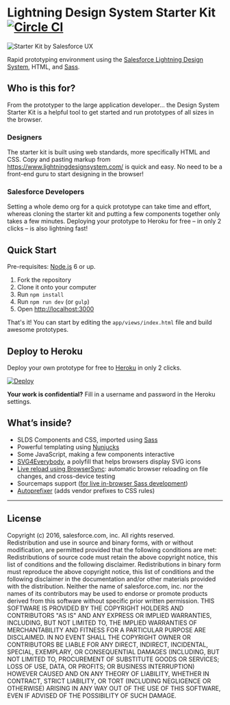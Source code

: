 # Lightning Design System Starter Kit [![Circle CI](https://circleci.com/gh/salesforce-ux/design-system-starter-kit.svg?style=svg&circle-token=6c0b617673fd9c9e4eb4fb9defe953a92fc1797c)](https://circleci.com/gh/salesforce-ux/design-system-starter-kit)

![Starter Kit by Salesforce UX](https://rawgit.com/salesforce-ux/design-system-starter-kit/master/starter-kit.svg)

Rapid prototyping environment using the [Salesforce Lightning Design System](https://www.lightningdesignsystem.com/), HTML, and [Sass](http://www.sass-lang.com/).

## Who is this for?

From the prototyper to the large application developer… the Design System Starter Kit
is a helpful tool to get started and run prototypes of all sizes in the browser.

### Designers

The starter kit is built using web standards, more specifically HTML and CSS.
Copy and pasting markup from <https://www.lightningdesignsystem.com/> is quick and easy.
No need to be a front-end guru to start designing in the browser!

### Salesforce Developers

Setting a whole demo org for a quick prototype can take time and effort,
whereas cloning the starter kit and putting a few components together only takes a few minutes.
Deploying your prototype to Heroku for free – in only 2 clicks – is also lightning fast!

## Quick Start

Pre-requisites: [Node.js](https://nodejs.org/en/) 6 or up.

1. Fork the repository
1. Clone it onto your computer
1. Run `npm install`
1. Run `npm run dev` (or `gulp`)
1. Open <http://localhost:3000>

That's it! You can start by editing the `app/views/index.html` file and build awesome prototypes.

## Deploy to Heroku

Deploy your own prototype for free to [Heroku](https://www.heroku.com) in only 2 clicks.

[![Deploy](https://www.herokucdn.com/deploy/button.svg)](https://heroku.com/deploy)

**Your work is confidential?** Fill in a username and password in the Heroku settings.

## What’s inside?

- SLDS Components and CSS, imported using [Sass](http://www.sass-lang.com/)
- Powerful templating using [Nunjucks](http://mozilla.github.io/nunjucks/)
- Some JavaScript, making a few components interactive 
- [SVG4Everybody](https://github.com/jonathantneal/svg4everybody), a polyfill that helps browsers display SVG icons
- [Live reload using BrowserSync](https://www.browsersync.io/): automatic browser reloading on file changes, and cross-device testing
- Sourcemaps support ([for live in-browser Sass development](https://medium.com/@toolmantim/getting-started-with-css-sourcemaps-and-in-browser-sass-editing-b4daab987fb0))
- [Autoprefixer](https://github.com/postcss/autoprefixer) (adds vendor prefixes to CSS rules)

----

## License

Copyright (c) 2016, salesforce.com, inc. All rights reserved.  
Redistribution and use in source and binary forms, with or without modification, are permitted provided that the following conditions are met:
Redistributions of source code must retain the above copyright notice, this list of conditions and the following disclaimer.
Redistributions in binary form must reproduce the above copyright notice, this list of conditions and the following disclaimer in the documentation and/or other materials provided with the distribution.
Neither the name of salesforce.com, inc. nor the names of its contributors may be used to endorse or promote products derived from this software without specific prior written permission.
THIS SOFTWARE IS PROVIDED BY THE COPYRIGHT HOLDERS AND CONTRIBUTORS "AS IS" AND ANY EXPRESS OR IMPLIED WARRANTIES, INCLUDING, BUT NOT LIMITED TO, THE IMPLIED WARRANTIES OF MERCHANTABILITY AND FITNESS FOR A PARTICULAR PURPOSE ARE DISCLAIMED. IN NO EVENT SHALL THE COPYRIGHT OWNER OR CONTRIBUTORS BE LIABLE FOR ANY DIRECT, INDIRECT, INCIDENTAL, SPECIAL, EXEMPLARY, OR CONSEQUENTIAL DAMAGES (INCLUDING, BUT NOT LIMITED TO, PROCUREMENT OF SUBSTITUTE GOODS OR SERVICES; LOSS OF USE, DATA, OR PROFITS; OR BUSINESS INTERRUPTION) HOWEVER CAUSED AND ON ANY THEORY OF LIABILITY, WHETHER IN CONTRACT, STRICT LIABILITY, OR TORT (INCLUDING NEGLIGENCE OR OTHERWISE) ARISING IN ANY WAY OUT OF THE USE OF THIS SOFTWARE, EVEN IF ADVISED OF THE POSSIBILITY OF SUCH DAMAGE.
